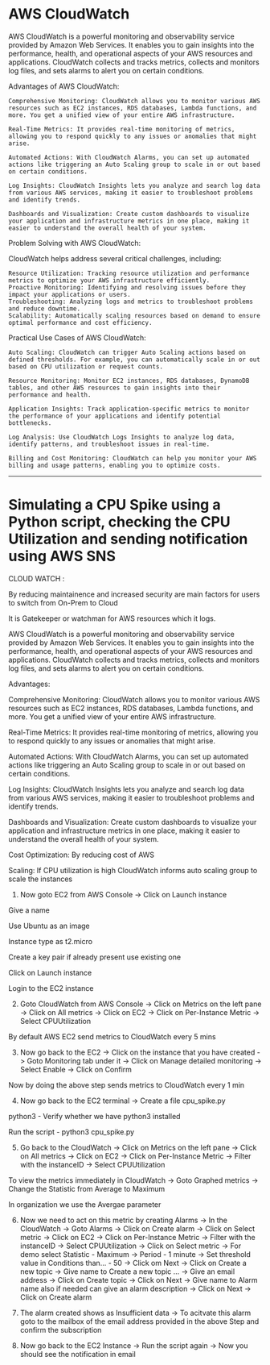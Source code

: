 # AWS CloudWatch


AWS CloudWatch is a powerful monitoring and observability service provided by Amazon Web Services. It enables you to gain insights into the performance, health, and operational aspects of your AWS resources and applications. CloudWatch collects and tracks metrics, collects and monitors log files, and sets alarms to alert you on certain conditions.

Advantages of AWS CloudWatch:

    Comprehensive Monitoring: CloudWatch allows you to monitor various AWS resources such as EC2 instances, RDS databases, Lambda functions, and more. You get a unified view of your entire AWS infrastructure.

    Real-Time Metrics: It provides real-time monitoring of metrics, allowing you to respond quickly to any issues or anomalies that might arise.

    Automated Actions: With CloudWatch Alarms, you can set up automated actions like triggering an Auto Scaling group to scale in or out based on certain conditions.

    Log Insights: CloudWatch Insights lets you analyze and search log data from various AWS services, making it easier to troubleshoot problems and identify trends.

    Dashboards and Visualization: Create custom dashboards to visualize your application and infrastructure metrics in one place, making it easier to understand the overall health of your system.

Problem Solving with AWS CloudWatch:

CloudWatch helps address several critical challenges, including:

    Resource Utilization: Tracking resource utilization and performance metrics to optimize your AWS infrastructure efficiently.
    Proactive Monitoring: Identifying and resolving issues before they impact your applications or users.
    Troubleshooting: Analyzing logs and metrics to troubleshoot problems and reduce downtime.
    Scalability: Automatically scaling resources based on demand to ensure optimal performance and cost efficiency.

Practical Use Cases of AWS CloudWatch:

    Auto Scaling: CloudWatch can trigger Auto Scaling actions based on defined thresholds. For example, you can automatically scale in or out based on CPU utilization or request counts.

    Resource Monitoring: Monitor EC2 instances, RDS databases, DynamoDB tables, and other AWS resources to gain insights into their performance and health.

    Application Insights: Track application-specific metrics to monitor the performance of your applications and identify potential bottlenecks.

    Log Analysis: Use CloudWatch Logs Insights to analyze log data, identify patterns, and troubleshoot issues in real-time.

    Billing and Cost Monitoring: CloudWatch can help you monitor your AWS billing and usage patterns, enabling you to optimize costs.

---
# Simulating a CPU Spike using a Python script, checking the CPU Utilization and sending notification using AWS SNS 

 CLOUD WATCH :

By reducing maintainence and increased security are main factors for users to switch from On-Prem to Cloud


It is Gatekeeper or watchman for AWS resources which it logs.

AWS CloudWatch is a powerful monitoring and observability service provided by Amazon Web Services. It enables you to gain insights into the performance, health, and operational aspects of your AWS resources and applications. CloudWatch collects and tracks metrics, collects and monitors log files, and sets alarms to alert you on certain conditions.


Advantages:

Comprehensive Monitoring: CloudWatch allows you to monitor various AWS resources such as EC2 instances, RDS databases, Lambda functions, and more. You get a unified view of your entire AWS infrastructure.

Real-Time Metrics: It provides real-time monitoring of metrics, allowing you to respond quickly to any issues or anomalies that might arise.

Automated Actions: With CloudWatch Alarms, you can set up automated actions like triggering an Auto Scaling group to scale in or out based on certain conditions.

Log Insights: CloudWatch Insights lets you analyze and search log data from various AWS services, making it easier to troubleshoot problems and identify trends.

Dashboards and Visualization: Create custom dashboards to visualize your application and infrastructure metrics in one place, making it easier to understand the overall health of your system.

Cost Optimization: By reducing cost of AWS

Scaling: If CPU utilization is high CloudWatch informs auto scaling group to scale the instances




1. Now goto EC2 from AWS Console -> Click on Launch instance

Give a name

Use Ubuntu as an image

Instance type as t2.micro

Create a key pair if already present use existing one

Click on Launch instance

Login to the EC2 instance


2. Goto CloudWatch from AWS Console -> Click on Metrics on the left pane -> Click on All metrics -> Click on EC2 -> Click on Per-Instance Metric -> Select CPUUtilization

By default AWS EC2 send metrics to CloudWatch every 5 mins


3. Now go back to the EC2 -> Click on the instance that you have created -> Goto Monitoring tab under it -> Click on Manage detailed monitoring -> Select Enable -> Click on Confirm

Now by doing the above step sends metrics to CloudWatch every 1 min


4. Now go back to the EC2 terminal -> Create a file cpu_spike.py

python3 - Verify whether we have python3 installed

Run the script - python3 cpu_spike.py


5. Go back to the CloudWatch -> Click on Metrics on the left pane -> Click on All metrics -> Click on EC2 -> Click on Per-Instance Metric -> Filter with the instanceID ->  Select CPUUtilization

To view the metrics immediately in CloudWatch -> Goto Graphed metrics -> Change the Statistic from Average to Maximum 

In organization we use the Avergae parameter


6. Now we need to act on this metric by creating Alarms -> In the CloudWatch -> Goto Alarms -> Click on Create alarm -> Click on Select metric -> Click on EC2 -> Click on Per-Instance Metric -> Filter with the instanceID ->  Select CPUUtilization -> Click on Select metric -> For demo select Statistic - Maximum -> Period - 1 minute -> Set threshold value in Conditions than... - 50 -> Click om Next -> Click on Create a new topic -> Give name to Create a new topic ... -> Give an email address -> Click on Create topic -> Click on Next -> Give name to Alarm name also if needed can give an alarm description -> Click on Next -> Click on Create alarm


7. The alarm created shows as Insufficient data -> To acitvate this alarm goto to the mailbox of the email address provided in the above Step and confirm the subscription

8. Now go back to the EC2 Instance -> Run the script again -> Now you should see the notification in email
